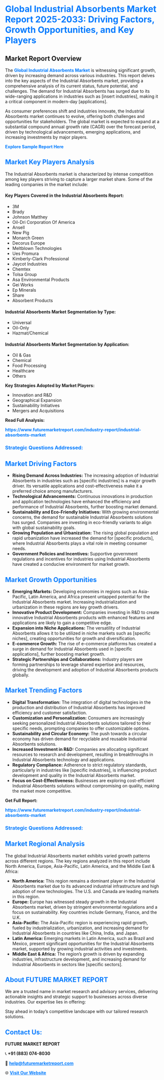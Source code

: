 <h1 style="color: #007BFF;">Global Industrial Absorbents Market Report 2025-2033: Driving Factors, Growth Opportunities, and Key Players</h1>

<section id="overview">
<h2>Market Report Overview</h2>
<p>The <a href="https://www.futuremarketreport.com/industry-report/industrial-absorbents-market" style="color: #007BFF; text-decoration: none;"><strong>Global Industrial Absorbents Market</strong></a> is witnessing significant growth, driven by increasing demand across various industries. This report delves into the key aspects of the Industrial Absorbents market, providing a comprehensive analysis of its current status, future potential, and challenges. The demand for Industrial Absorbents has surged due to its wide-ranging applications in industries such as [insert industries], making it a critical component in modern-day [applications].</p>
<p>As consumer preferences shift and industries innovate, the Industrial Absorbents market continues to evolve, offering both challenges and opportunities for stakeholders. The global market is expected to expand at a substantial compound annual growth rate (CAGR) over the forecast period, driven by technological advancements, emerging applications, and increasing investments by major players.</p>
</section>

<section id="overview">
<p><a href="https://www.futuremarketreport.com/request-sample/reportId=30385" style="color: #007BFF; text-decoration: none;"><strong>Explore Sample Report Here</strong></a></p>
</section>

<section id="key-players">
<h2 style="color: #007BFF;">Market Key Players Analysis</h2>
<p>The Industrial Absorbents market is characterized by intense competition among key players striving to capture a larger market share. Some of the leading companies in the market include:</p>
<h4>Key Players Covered in the Industrial Absorbents Report:</h4>
<ul><li>3M</li><li>Brady</li><li>Johnson Matthey</li><li>Oil-Dri Corporation Of America</li><li>Ansell</li><li>New Pig</li><li>Monarch Green</li><li>Decorus Europe</li><li>Meltblown Technologies</li><li>Ues Promura</li><li>Kimberly-Clark Professional</li><li>Jaycot Industries</li><li>Chemtex</li><li>Tolsa Group</li><li>Asa Environmental Products</li><li>Gei Works</li><li>Ep Minerals</li><li>Share</li><li>Absorbent Products</li></ul>
<h4>Industrial Absorbents Market Segmentation by Type:</h4>
<ul><li>Universal</li><li>Oil-Only</li><li>Hazmat/Chemical</li></ul>

<h4>Industrial Absorbents Market Segmentation by Application:</h4>
<ul><li>Oil &amp; Gas</li><li>Chemical</li><li>Food Processing</li><li>Healthcare</li><li>Others</li></ul>
<p><strong>Key Strategies Adopted by Market Players:</strong></p>
<ul>
<li>Innovation and R&D</li>
<li>Geographical Expansion</li>
<li>Sustainability Initiatives</li>
<li>Mergers and Acquisitions</li>
</ul>
</section>

<section>
<p><strong>Read Full Analysis: </strong></p><a href="https://www.futuremarketreport.com/industry-report/industrial-absorbents-market" style="color: #007BFF; text-decoration: none;"><strong>https://www.futuremarketreport.com/industry-report/industrial-absorbents-market</strong></a>
<h3 style="color: #007BFF;">Strategic Questions Addressed:</h3>
</section>

<section id="driving-factors">
<h2 style="color: #007BFF;">Market Driving Factors</h2>
<ul>
<li><strong>Rising Demand Across Industries:</strong> The increasing adoption of Industrial Absorbents in industries such as [specific industries] is a major growth driver. Its versatile applications and cost-effectiveness make it a preferred choice among manufacturers.</li>
<li><strong>Technological Advancements:</strong> Continuous innovations in production and application technologies have enhanced the efficiency and performance of Industrial Absorbents, further boosting market demand.</li>
<li><strong>Sustainability and Eco-Friendly Initiatives:</strong> With growing environmental concerns, the demand for sustainable Industrial Absorbents solutions has surged. Companies are investing in eco-friendly variants to align with global sustainability goals.</li>
<li><strong>Growing Population and Urbanization:</strong> The rising global population and rapid urbanization have increased the demand for [specific products], where Industrial Absorbents plays a vital role in meeting consumer needs.</li>
<li><strong>Government Policies and Incentives:</strong> Supportive government regulations and incentives for industries using Industrial Absorbents have created a conducive environment for market growth.</li>
</ul>
</section>

<section id="growth-opportunities">
<h2 style="color: #007BFF;">Market Growth Opportunities</h2>
<ul>
<li><strong>Emerging Markets:</strong> Developing economies in regions such as Asia-Pacific, Latin America, and Africa present untapped potential for the Industrial Absorbents market. Increasing industrialization and urbanization in these regions are key growth drivers.</li>
<li><strong>Innovative Product Development:</strong> Companies investing in R&D to create innovative Industrial Absorbents products with enhanced features and applications are likely to gain a competitive edge.</li>
<li><strong>Expansion into Niche Applications:</strong> The versatility of Industrial Absorbents allows it to be utilized in niche markets such as [specific niches], creating opportunities for growth and diversification.</li>
<li><strong>E-commerce Growth:</strong> The rise of e-commerce platforms has created a surge in demand for Industrial Absorbents used in [specific applications], further boosting market growth.</li>
<li><strong>Strategic Partnerships and Collaborations:</strong> Industry players are forming partnerships to leverage shared expertise and resources, driving the development and adoption of Industrial Absorbents products globally.</li>
</ul>
</section>

<section id="trending-factors">
<h2 style="color: #007BFF;">Market Trending Factors</h2>
<ul>
<li><strong>Digital Transformation:</strong> The integration of digital technologies in the production and distribution of Industrial Absorbents has improved efficiency and customer satisfaction.</li>
<li><strong>Customization and Personalization:</strong> Consumers are increasingly seeking personalized Industrial Absorbents solutions tailored to their specific needs, prompting companies to offer customizable options.</li>
<li><strong>Sustainability and Circular Economy:</strong> The push towards a circular economy has driven demand for recyclable and reusable Industrial Absorbents solutions.</li>
<li><strong>Increased Investment in R&D:</strong> Companies are allocating significant resources to research and development, resulting in breakthroughs in Industrial Absorbents technology and applications.</li>
<li><strong>Regulatory Compliance:</strong> Adherence to strict regulatory standards, particularly in industries like [specific industries], is influencing product development and quality in the Industrial Absorbents market.</li>
<li><strong>Focus on Cost-Effectiveness:</strong> Businesses are exploring cost-efficient Industrial Absorbents solutions without compromising on quality, making the market more competitive.</li>
</ul>
</section>

<section>
<p><strong>Get Full Report: </strong></p><a href="https://www.futuremarketreport.com/industry-report/industrial-absorbents-market" style="color: #007BFF; text-decoration: none;"><strong>https://www.futuremarketreport.com/industry-report/industrial-absorbents-market</strong></a>
<h3 style="color: #007BFF;">Strategic Questions Addressed:</h3>
</section>


<section id="regional-analysis">
<h2 style="color: #007BFF;">Market Regional Analysis</h2>
<p>The global Industrial Absorbents market exhibits varied growth patterns across different regions. The key regions analyzed in this report include North America, Europe, Asia-Pacific, Latin America, and the Middle East & Africa:</p>
<ul>
<li><strong>North America:</strong> This region remains a dominant player in the Industrial Absorbents market due to its advanced industrial infrastructure and high adoption of new technologies. The U.S. and Canada are leading markets in this region.</li>
<li><strong>Europe:</strong> Europe has witnessed steady growth in the Industrial Absorbents market, driven by stringent environmental regulations and a focus on sustainability. Key countries include Germany, France, and the U.K.</li>
<li><strong>Asia-Pacific:</strong> The Asia-Pacific region is experiencing rapid growth, fueled by industrialization, urbanization, and increasing demand for Industrial Absorbents in countries like China, India, and Japan.</li>
<li><strong>Latin America:</strong> Emerging markets in Latin America, such as Brazil and Mexico, present significant opportunities for the Industrial Absorbents market, supported by growing industrial activities and investments.</li>
<li><strong>Middle East & Africa:</strong> The region’s growth is driven by expanding industries, infrastructure development, and increasing demand for Industrial Absorbents in sectors like [specific sectors].</li>
</ul>
</section>

<footer>
<h2 style="color: #007BFF;">About FUTURE MARKET REPORT</h2>
<p>We are a trusted name in market research and advisory services, delivering actionable insights and strategic support to businesses across diverse industries. Our expertise lies in offering:</p>

<p>Stay ahead in today’s competitive landscape with our tailored research solutions.</p>

<h2 style="color: #007BFF;">Contact Us:</h2>
<p><strong>FUTURE MARKET REPORT</strong></p>
<p>📞 <strong>+91 (883) 074-8030</strong></p>
<p>📧 <strong><a href="mailto:help@futuremarketreport.com" style="color: #007BFF;">help@futuremarketreport.com</a></strong></p>
<p>🌐 <strong><a href="https://www.futuremarketreport.com/" style="color: #007BFF;">Visit Our Website</a></strong></p>
</footer>